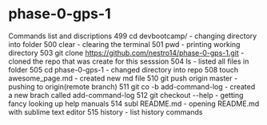 # phase-0-gps-1
  Commands list and discriptions
  499  cd devbootcamp/ - changing directory into folder
  500  clear - clearing the terminal
  501  pwd - printing working directory
  503  git clone https://github.com/nestro14/phase-0-gps-1.git - cloned the repo that was create for this sesssion
  504  ls - listed all files in folder
  505  cd phase-0-gps-1 - changed directory into repo
  508  touch awesome_page.md - created new md file
  510  git push origin master - pushing to origin(remote branch)
  511  git co -b add-command-log - created a new brach called add-command-log
  512  git checkout --help - getting fancy looking up help manuals
  514  subl README.md - opening README.md with sublime text editor
  515  history - list history commands 
